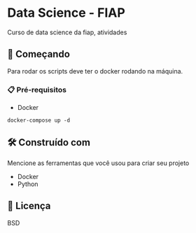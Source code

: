 # Data Science - FIAP

Curso de data science da fiap, atividades

## 🚀 Começando

Para rodar os scripts deve ter o docker rodando na máquina.


### 📋 Pré-requisitos

 - Docker

```
docker-compose up -d
```


## 🛠️ Construído com

Mencione as ferramentas que você usou para criar seu projeto

* Docker
* Python

## 📄 Licença

BSD

